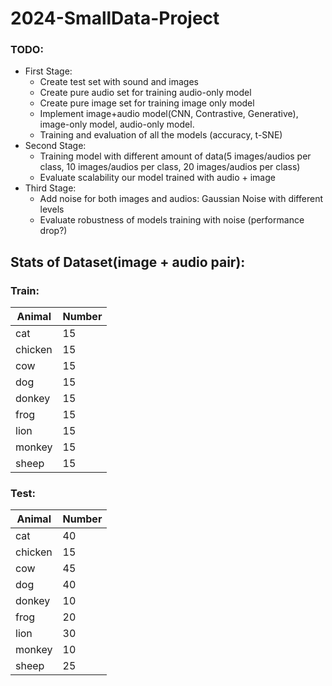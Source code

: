# 2024-SmallData-Project
### TODO:
* First Stage: 
    * Create test set with sound and images
    * Create pure audio set for training audio-only model
    * Create pure image set for training image only model
    * Implement image+audio model(CNN, Contrastive, Generative), image-only model, audio-only model. 
    * Training and evaluation of all the models (accuracy, t-SNE)
* Second Stage: 
    * Training model with different amount of data(5 images/audios per class, 10 images/audios per class, 20 images/audios per class)
    * Evaluate scalability our model trained with audio + image
* Third Stage: 
    * Add noise for both images and audios:  Gaussian Noise with different levels
    * Evaluate robustness of models training with noise (performance drop?)

## Stats of Dataset(image + audio pair):
### Train:
| Animal   | Number |
|----------|--------|
| cat      | 15     |
| chicken  | 15     |
| cow      | 15     |
| dog      | 15     |
| donkey   | 15     |
| frog     | 15     |
| lion     | 15     |
| monkey   | 15     |
| sheep    | 15     |

### Test: 
| Animal   | Number |
|----------|--------|
| cat      | 40     |
| chicken  | 15     |
| cow      | 45     |
| dog      | 40     |
| donkey   | 10     |
| frog     | 20     |
| lion     | 30     |
| monkey   | 10     |
| sheep    | 25     |

